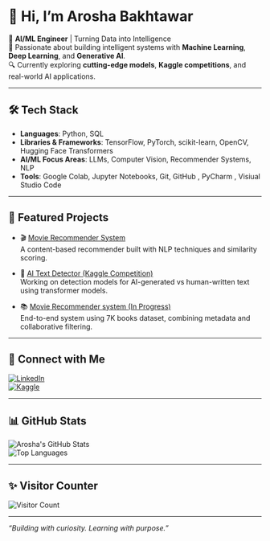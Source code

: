 # 👋 Hi, I’m Arosha Bakhtawar

🎯 **AI/ML Engineer** | Turning Data into Intelligence  
🧠 Passionate about building intelligent systems with **Machine Learning**, **Deep Learning**, and **Generative AI**.  
🔍 Currently exploring **cutting-edge models**, **Kaggle competitions**, and real-world AI applications.  

---

## 🛠️ Tech Stack

- **Languages**: Python, SQL  
- **Libraries & Frameworks**: TensorFlow, PyTorch, scikit-learn, OpenCV, Hugging Face Transformers  
- **AI/ML Focus Areas**: LLMs, Computer Vision, Recommender Systems, NLP  
- **Tools**: Google Colab, Jupyter Notebooks, Git, GitHub , PyCharm  , Visiual Studio Code

---

## 🚀 Featured Projects

- 🎬 [Movie Recommender System](https://github.com/arosha27/ML-Project-MovieRecommenderSystem)  
  A content-based recommender built with NLP techniques and similarity scoring.

- 🤖 [AI Text Detector (Kaggle Competition)](https://www.kaggle.com/competitions/llm-detect-ai-generated-text)  
  Working on detection models for AI-generated vs human-written text using transformer models.

- 📚 [Movie Recommender system (In Progress)](https://github.com/arosha27/BookRecommenderSystem)  
  End-to-end system using 7K books dataset, combining metadata and collaborative filtering.

---

## 🔗 Connect with Me

[![LinkedIn](https://img.shields.io/badge/LinkedIn-blue?logo=linkedin&logoColor=white)](https://www.linkedin.com/in/aroshaamin)  
[![Kaggle](https://img.shields.io/badge/Kaggle-blue?logo=kaggle&logoColor=white)](https://www.kaggle.com/aroshaamin)

---

## 📊 GitHub Stats

![Arosha's GitHub Stats](https://github-readme-stats.vercel.app/api?username=arosha27&show_icons=true&theme=calm&hide_border=true)  
![Top Languages](https://github-readme-stats.vercel.app/api/top-langs/?username=arosha27&layout=compact&theme=calm&hide_border=true)

---

## ✨ Visitor Counter

![Visitor Count](https://komarev.com/ghpvc/?username=arosha27&color=blue)

---

_“Building with curiosity. Learning with purpose.”_
